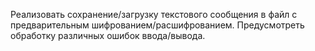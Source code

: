 Реализовать сохранение/загрузку текстового сообщения в файл с предварительным шифрованием/расшифрованием.
Предусмотреть обработку различных ошибок ввода/вывода.